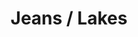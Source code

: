 ---
ee_id: '4374'
site: '1'
type: '2'
url: 2016-102-jeans-lakes
title: Jeans / Lakes
year: '2016'
display_year: '2016'
medium: 1920x1080 H.264/MPEG-4 Part 10 looped digital file (from 11 lossless TIFS),
  media player, 65–75” flatscreen, armature, various cables
dims:
pitch:
ps:
live_url:
related:
youtube:
related_code:
imgs: jeans-lakes-2016-102-install-database-dt.jpg
subheading:
download:
add_credit:
add_credits:
commission:
layout: things-i-made
---